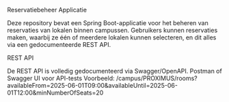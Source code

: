 Reservatiebeheer Applicatie

Deze repository bevat een Spring Boot-applicatie voor het beheren van reservaties van lokalen binnen campussen. 
Gebruikers kunnen reservaties maken, waarbij ze één of meerdere lokalen kunnen selecteren, en dit alles via een gedocumenteerde REST API.

REST API

De REST API is volledig gedocumenteerd via Swagger/OpenAPI.
Postman of Swagger UI voor API-tests
Voorbeeld: /campus/PROXIMUS/rooms?availableFrom=2025-06-01T09:00&availableUntil=2025-06-01T12:00&minNumberOfSeats=20
